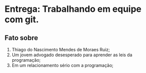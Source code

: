 # Entrega: Trabalhando em equipe com git.

## Fato sobre <Thiago>

1. Thiago do Nascimento Mendes de Moraes Ruiz;
2. Um jovem advogado desesperado para aprender as leis da programação;
3. Em um relacionamento sério com a programação;